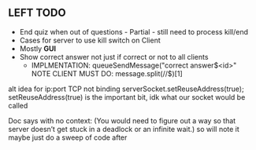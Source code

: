 LEFT TODO
--------------

- End quiz when out of questions - Partial - still need to process kill/end
- Cases for server to use kill switch on Client
- Mostly **GUI**
- Show correct answer not just if correct or not to all clients
  - IMPLMENTATION: queueSendMessage("correct answer$<id>" NOTE CLIENT MUST DO: message.split(//$)[1]

alt idea for ip:port TCP not binding
serverSocket.setReuseAddress(true);
setReuseAddress(true) is the important bit, idk what our socket would be called



Doc says with no context:
(You would need to figure out a way so that server doesn’t get stuck in a deadlock or an infinite wait.)
so will note it maybe just do a sweep of code after
